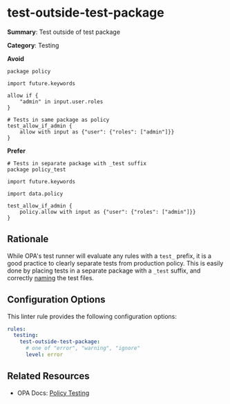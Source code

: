 # test-outside-test-package

**Summary**: Test outside of test package

**Category**: Testing

**Avoid**
```rego
package policy

import future.keywords

allow if {
    "admin" in input.user.roles
}

# Tests in same package as policy
test_allow_if_admin {
    allow with input as {"user": {"roles": ["admin"]}}
}
```

**Prefer**
```rego
# Tests in separate package with _test suffix
package policy_test

import future.keywords

import data.policy

test_allow_if_admin {
    policy.allow with input as {"user": {"roles": ["admin"]}}
}
```

## Rationale

While OPA's test runner will evaluate any rules with a `test_` prefix, it is a good practice to clearly separate tests
from production policy. This is easily done by placing tests in a separate package with a `_test` suffix, and correctly
[naming](#./file-missing-test-suffix.md) the test files.

## Configuration Options

This linter rule provides the following configuration options:

```yaml
rules: 
  testing:
    test-outside-test-package:
      # one of "error", "warning", "ignore"
      level: error
```

## Related Resources

- OPA Docs: [Policy Testing](https://www.openpolicyagent.org/docs/latest/policy-testing/)

